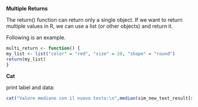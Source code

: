 

**Multiple Returns**

The return() function can return only a single object. If we want to return multiple values in R, we can use a list (or other objects) and return it.

Following is an example.

```R
multi_return <- function() {
my_list <- list("color" = "red", "size" = 20, "shape" = "round")
return(my_list)
}
```


**Cat**

print label and data:

```R
cat("Valore mediano con il nuovo testo:\n",median(sim_new_text_result[sim_new_text_result < 0.99]),sep="\t")
```
